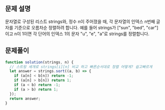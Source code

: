 ## 문제 설명

문자열로 구성된 리스트 strings와, 정수 n이 주어졌을 때, 각 문자열의 인덱스 n번째 글자를 기준으로 오름차순 정렬하려 합니다. 예를 들어 strings가 ["sun", "bed", "car"]이고 n이 1이면 각 단어의 인덱스 1의 문자 "u", "e", "a"로 strings를 정렬합니다.

## 문제풀이

```js
function solution(strings, n) {
  // 스트링 세개로 strings[i][n] 비교 하고 빠른순서대로 정렬 어떻게? 쉽고빠르게
  let answer = strings.sort((a, b) => {
    if (a[n] < b[n]) return -1;
    if (a[n] > b[n]) return 1;
    if (a < b) return -1;
    if (a > b) return 1;
  });
  return answer;
}
```
